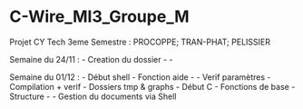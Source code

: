 # C-Wire_MI3_Groupe_M

 Projet CY Tech 3eme Semestre : PROCOPPE; TRAN-PHAT; PELISSIER

Semaine du 24/11 :
    - Creation du dossier
    -
    -

Semaine du 01/12 :
    - Début shell
        - Fonction aide -
        - Verif paramètres
        - Compilation + verif
        - Dossiers tmp & graphs
    - Début C
        - Fonctions de base
        - Structure
        - 
    - Gestion du documents via Shell    